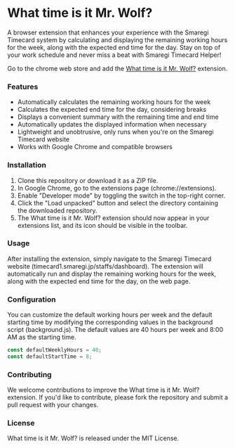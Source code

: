 # What time is it Mr. Wolf?

A browser extension that enhances your experience with the Smaregi Timecard system by calculating and displaying the remaining working hours for the week, along with the expected end time for the day. Stay on top of your work schedule and never miss a beat with Smaregi Timecard Helper!

Go to the chrome web store and add the [What time is it Mr. Wolf?](https://chrome.google.com/webstore/detail/what-time-is-it-mrwolf/nckligekkdbanfgnilneakpknpklllge) extension.

### Features

- Automatically calculates the remaining working hours for the week
- Calculates the expected end time for the day, considering breaks
- Displays a convenient summary with the remaining time and end time
- Automatically updates the displayed information when necessary
- Lightweight and unobtrusive, only runs when you're on the Smaregi Timecard website
- Works with Google Chrome and compatible browsers

### Installation
1. Clone this repository or download it as a ZIP file.
2. In Google Chrome, go to the extensions page (chrome://extensions).
3. Enable "Developer mode" by toggling the switch in the top-right corner.
4. Click the "Load unpacked" button and select the directory containing the downloaded repository.
5. The What time is it Mr. Wolf? extension should now appear in your extensions list, and its icon should be visible in the toolbar. 

### Usage
After installing the extension, simply navigate to the Smaregi Timecard website (timecard1.smaregi.jp/staffs/dashboard). The extension will automatically run and display the remaining working hours for the week, along with the expected end time for the day, on the web page.

### Configuration
You can customize the default working hours per week and the default starting time by modifying the corresponding values in the background script (background.js). The default values are 40 hours per week and 8:00 AM as the starting time.

```javascript
const defaultWeeklyHours = 40;
const defaultStartTime = 8;
```

### Contributing
We welcome contributions to improve the What time is it Mr. Wolf? extension. If you'd like to contribute, please fork the repository and submit a pull request with your changes.

### License
What time is it Mr. Wolf? is released under the MIT License.
